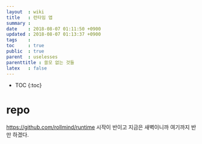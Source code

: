 ```yaml
---
layout  : wiki
title   : 런타임 앱
summary : 
date    : 2018-08-07 01:11:50 +0900
updated : 2018-08-07 01:13:37 +0900
tags    : 
toc     : true
public  : true
parent  : uselesses
parenttitle : 쓸모 없는 것들
latex   : false
---
```

* TOC
{:toc}

# repo
https://github.com/rollmind/runtime
시작이 반이고 지금은 새벽이니까 여기까지 반만 하겠다.
